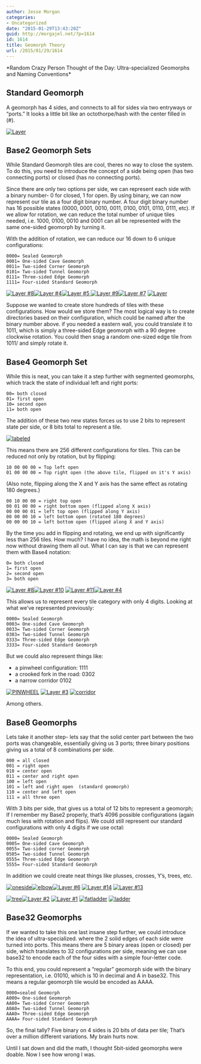 ```yaml
---
author: Jesse Morgan
categories:
- Uncategorized
date: "2015-01-29T13:43:20Z"
guid: http://morgajel.net/?p=1614
id: 1614
title: Geomorph Theory
url: /2015/01/29/1614
---
```


\*Random Crazy Person Thought of the Day: Ultra-specialized Geomorphs and Naming Conventions\*

## Standard Geomorph

A geomorph has 4 sides, and connects to all for sides via two entryways or “ports.” It looks a little bit like an octothorpe/hash with the center filled in (#).

[![Layer](http://morgajel.net/wp-content/uploads/2015/01/Layer.png)](http://morgajel.net/wp-content/uploads/2015/01/Layer.png)



## Base2 Geomorph Sets

While Standard Geomorph tiles are cool, theres no way to close the system. To do this, you need to introduce the concept of a side being open (has two connecting ports) or closed (has no connecting ports).

Since there are only two options per side, we can represent each side with a binary number- 0 for closed, 1 for open. By using binary, we can now represent our tile as a four digit binary number. A four digit binary number has 16 possible states (0000, 0001, 0010, 0011, 0100, 0101, 0110, 0111, etc). If we allow for rotation, we can reduce the total number of unique tiles needed, i.e. 1000, 0100, 0010 and 0001 can all be represented with the same one-sided geomorph by turning it.

With the addition of rotation, we can reduce our 16 down to 6 unique configurations:

```
0000= Sealed Geomorph
0001= One-sided Cave Geomorph
0011= Two-sided Corner Geomorph
0101= Two-sided Tunnel Geomorph
0111= Three-sided Edge Geomorph
1111= Four-sided Standard Geomorph
```

[![Layer #8](http://morgajel.net/wp-content/uploads/2015/01/Layer-8.png)](http://morgajel.net/wp-content/uploads/2015/01/Layer-7.png)[![Layer #4](http://morgajel.net/wp-content/uploads/2015/01/Layer-4.png)](http://morgajel.net/wp-content/uploads/2015/01/Layer-4.png)[![Layer #5](http://morgajel.net/wp-content/uploads/2015/01/Layer-5.png)](http://morgajel.net/wp-content/uploads/2015/01/Layer-5.png)[ ](http://morgajel.net/wp-content/uploads/2015/01/Layer-9.png)[![Layer #9](http://morgajel.net/wp-content/uploads/2015/01/Layer-9.png)](http://morgajel.net/wp-content/uploads/2015/01/Layer-9.png)[![Layer #7](http://morgajel.net/wp-content/uploads/2015/01/Layer-7.png)](http://morgajel.net/wp-content/uploads/2015/01/Layer-7.png) [![Layer](http://morgajel.net/wp-content/uploads/2015/01/Layer.png)](http://morgajel.net/wp-content/uploads/2015/01/Layer.png)

Suppose we wanted to create store hundreds of tiles with these configurations. How would we store them? The most logical way is to create directories based on their configuration, which could be named after the binary number above. if you needed a eastern wall, you could translate it to 1011, which is simply a three-sided Edge geomorph with a 90 degree clockwise rotation. You could then snag a random one-sized edge tile from 1011/ and simply rotate it.

## Base4 Geomorph Set

While this is neat, you can take it a step further with segmented geomorphs, which track the state of individual left and right ports:

```
00= both closed
01= first open
10= second open
11= both open
```

The addition of these two new states forces us to use 2 bits to represent state per side, or 8 bits total to represent a tile.

[![labeled](http://morgajel.net/wp-content/uploads/2015/01/labeled.png)](http://morgajel.net/wp-content/uploads/2015/01/labeled.png)

This means there are 256 different configurations for tiles. This can be reduced not only by rotation, but by flipping:

```
10 00 00 00 = Top left open
01 00 00 00 = Top right open (the above tile, flipped on it's Y axis)
```

(Also note, flipping along the X and Y axis has the same effect as rotating 180 degrees.)

```
00 10 00 00 = right top open
00 01 00 00 = right bottom open (flipped along X axis)
00 00 00 01 = left top open (flipped along Y axis)
00 00 00 10 = left bottom open (rotated 180 degrees)
00 00 00 10 = left bottom open (flipped along X and Y axis)
```

By the time you add in flipping and rotating, we end up with significantly less than 256 tiles. How much? I have no idea, the math is beyond me right now without drawing them all out. What I can say is that we can represent them with Base4 notation:

```
0= both closed
1= first open
2= second open
3= both open
```

[![Layer #8](http://morgajel.net/wp-content/uploads/2015/01/Layer-8.png)](http://morgajel.net/wp-content/uploads/2015/01/Layer-8.png)[![Layer #10](http://morgajel.net/wp-content/uploads/2015/01/Layer-10.png)](http://morgajel.net/wp-content/uploads/2015/01/Layer-10.png) [![Layer #11](http://morgajel.net/wp-content/uploads/2015/01/Layer-11.png)![Layer #4](http://morgajel.net/wp-content/uploads/2015/01/Layer-4.png)](http://morgajel.net/wp-content/uploads/2015/01/Layer-11.png)

This allows us to represent every tile category with only 4 digits. Looking at what we’ve represented previously:

```
0000= Sealed Geomorph
0003= One-sided Cave Geomorph
0033= Two-sided Corner Geomorph
0303= Two-sided Tunnel Geomorph
0333= Three-sided Edge Geomorph
3333= Four-sided Standard Geomorph
```

But we could also represent things like:

- a pinwheel configuration: 1111
- a crooked fork in the road: 0302
- a narrow corridor 0102

[![PINWHEEL](http://morgajel.net/wp-content/uploads/2015/01/PINWHEEL.png)](http://morgajel.net/wp-content/uploads/2015/01/PINWHEEL.png) [![Layer #3](http://morgajel.net/wp-content/uploads/2015/01/Layer-3.png)](http://morgajel.net/wp-content/uploads/2015/01/Layer-3.png) [![corridor](http://morgajel.net/wp-content/uploads/2015/01/corridor.png)](http://morgajel.net/wp-content/uploads/2015/01/corridor.png)

Among others.

## Base8 Geomorphs

Lets take it another step- lets say that the solid center part between the two ports was changeable, essentially giving us 3 ports; three binary positions giving us a total of 8 combinations per side.

```
000 = all closed
001 = right open
010 = center open
011 = center and right open
100 = left open
101 = left and right open  (standard geomorph)
110 = center and left open
111 = all three open
```

With 3 bits per side, that gives us a total of 12 bits to represent a geomorph; If I remember my Base2 properly, that’s 4096 possible configurations (again much less with rotation and flips). We could still represent our standard configurations with only 4 digits if we use octal:

```
0000= Sealed Geomorph
0005= One-sided Cave Geomorph
0055= Two-sided corner Geomorph
0505= Two-sided Tunnel Geomorph
0555= Three-sided Edge Geomorph
5555= Four-sided Standard Geomorph
```

In addition we could create neat things like plusses, crosses, Y’s, trees, etc.

[![oneside](http://morgajel.net/wp-content/uploads/2015/01/oneside.png)](http://morgajel.net/wp-content/uploads/2015/01/oneside.png)[![elbow](http://morgajel.net/wp-content/uploads/2015/01/elbow.png)](http://morgajel.net/wp-content/uploads/2015/01/elbow.png)[![Layer #6](http://morgajel.net/wp-content/uploads/2015/01/Layer-6.png)](http://morgajel.net/wp-content/uploads/2015/01/Layer-6.png) [![Layer #14](http://morgajel.net/wp-content/uploads/2015/01/Layer-14.png)](http://morgajel.net/wp-content/uploads/2015/01/Layer-14.png) [![Layer #13](http://morgajel.net/wp-content/uploads/2015/01/Layer-13.png)](http://morgajel.net/wp-content/uploads/2015/01/Layer-13.png)

[![tree](http://morgajel.net/wp-content/uploads/2015/01/tree.png)![Layer #2](http://morgajel.net/wp-content/uploads/2015/01/Layer-2.png)](http://morgajel.net/wp-content/uploads/2015/01/Layer-2.png) [![Layer #1](http://morgajel.net/wp-content/uploads/2015/01/Layer-1.png)](http://morgajel.net/wp-content/uploads/2015/01/Layer-1.png) [![fatladder](http://morgajel.net/wp-content/uploads/2015/01/fatladder.png)](http://morgajel.net/wp-content/uploads/2015/01/fatladder.png) [![ladder](http://morgajel.net/wp-content/uploads/2015/01/ladder.png)](http://morgajel.net/wp-content/uploads/2015/01/ladder.png)

## Base32 Geomorphs

If we wanted to take this one last insane step further, we could introduce the idea of ultra-specialized. where the 2 solid edges of each side were turned into ports. This means there are 5 binary areas (open or closed) per side, which translates to 32 configurations per side, meaning we can use base32 to encode each of the four sides with a simple four-letter code.

To this end, you could represent a “regular” geomorph side with the binary representation, i.e. 01010, which is 10 in decimal and A in base32. This means a regular geomorph tile would be encoded as AAAA.

```
0000=sealed Geomorph
A000= One-sided Geomorph
AA00= Two-sided Corner Geomorph
A0A0= Two-sided Tunnel Geomorph
AAA0= Three-sided Edge Geomorph
AAAA= Four-sided Standard Geomorph
```

So, the final tally? Five binary on 4 sides is 20 bits of data per tile; That’s over a million different variations. My brain hurts now.

Until I sat down and did the math, I thought 5bit-sided geomorphs were doable. Now I see how wrong I was.